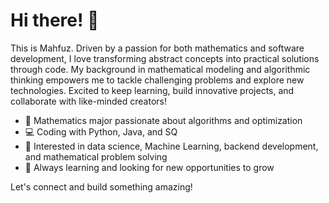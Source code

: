 # Hi there! 👋

This is Mahfuz. Driven by a passion for both mathematics and software development, I love transforming abstract concepts into practical solutions through code. My background in mathematical modeling and algorithmic thinking empowers me to tackle challenging problems and explore new technologies. Excited to keep learning, build innovative projects, and collaborate with like-minded creators!

- 🧮 Mathematics major passionate about algorithms and optimization
- 💻 Coding with Python, Java, and SQ
- 🧠 Interested in data science, Machine Learning, backend development, and mathematical problem solving
- 🌱 Always learning and looking for new opportunities to grow

Let's connect and build something amazing!




